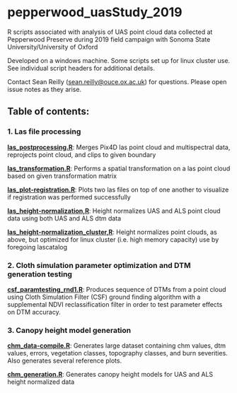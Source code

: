 # pepperwood_uasStudy_2019
R scripts associated with analysis of UAS point cloud data collected at Pepperwood Preserve during 2019 field campaign with Sonoma State University/University of Oxford

Developed on a windows machine. Some scripts set up for linux cluster use. See individual script headers for additional details.

Contact Sean Reilly (sean.reilly@ouce.ox.ac.uk) for questions. Please open issue notes as they arise.

## Table of contents:

### 1. Las file processing

[**las_postprocessing.R**](https://github.com/ussreilly/pepperwood_uasStudy_2019/blob/master/R/las_postprocessing.R): Merges Pix4D las point cloud and multispectral data, reprojects point cloud, and clips to given boundary

[**las_transformation.R**](https://github.com/ussreilly/pepperwood_uasStudy_2019/blob/master/R/las_transformation.R): Performs a spatial transformation on a las point cloud based on given transformation matrix

[**las_plot-registration.R**](https://github.com/ussreilly/pepperwood_uasStudy_2019/blob/master/R/las_plot-registration.R): Plots two las files on top of one another to visualize if registration was performed successfully

[**las_height-normalization,R**](https://github.com/ussreilly/pepperwood_uasStudy_2019/blob/master/R/las_height-normalization.R): Height normalizes UAS and ALS point cloud data using both UAS and ALS dtm data

[**las_height-normalization_cluster,R**](https://github.com/ussreilly/pepperwood_uasStudy_2019/blob/master/R/las_height-normalization_cluster.R): Height normalizes point clouds, as above, but optimized for linux cluster (i.e. high memory capacity) use by foregoing lascatalog

### 2. Cloth simulation parameter optimization and DTM generation testing

[**csf_paramtesting_rnd1.R**](https://github.com/ussreilly/pepperwood_uasStudy_2019/blob/master/R/csf_parameter-testing_rnd1.R): Produces sequence of DTMs from a point cloud using Cloth Simulation Filter (CSF) ground finding algorithm with a supplemental NDVI reclassification filter in order to test parameter effects on DTM accuracy.


### 3. Canopy height model generation

[**chm_data-compile.R**](https://github.com/ussreilly/pepperwood_uasStudy_2019/blob/master/R/chm_data-compile.R): Generates large dataset containing chm values, dtm values, errors, vegetation classes, topography classes, and burn severities. Also generates several reference plots.

[**chm_generation.R**](https://github.com/ussreilly/pepperwood_uasStudy_2019/blob/master/R/chm_generation.R): Generates canopy height models for UAS and ALS height normalized data




